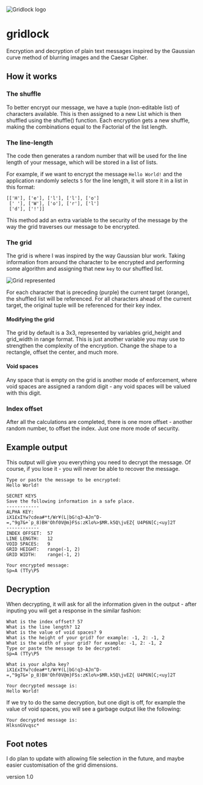![Gridlock logo](https://github.com/uxai/gridlock/blob/main/images/logo.jpg)

# gridlock
Encryption and decryption of plain text messages inspired by the Gaussian curve method of blurring images and the Caesar Cipher.

## How it works

### The shuffle
To better encrypt our message, we have a tuple (non-editable list) of characters available. This is then assigned to a new List which is then shuffled using the shuffle() function. Each encryption gets a new shuffle, making the combinations equal to the Factorial of the list length.

### The line-length
The code then generates a random number that will be used for the line length of your message, which will be stored in a list of lists.

For example, if we want to encrypt the message `Hello World!` and the application randomly selects `5` for the line length, it will store it in a list in this format:
```
[['H'], ['e'], ['l'], ['l'], ['o']
 [' '], ['W'], ['o'], ['r'], ['l']
 ['d'], ['!']]
```

This method add an extra variable to the security of the message by the way the grid traverses our message to be encrypted.

### The grid
The grid is where I was inspired by the way Gaussian blur work. Taking information from around the character to be encrypted and performing some algorithm and assigning that new `key` to our shuffled list.

![Grid represented](https://github.com/uxai/gridlock/blob/main/images/grid.jpg)

For each character that is preceding (purple) the current target (orange), the shuffled list will be referenced. For all characters ahead of the current target, the original tuple will be referenced for their key index.

#### Modifying the grid
The grid by default is a 3x3, represented by variables grid_height and grid_width in range format. This is just another variable you may use to strengthen the complexity of the encryption. Change the shape to a rectangle, offset the center, and much more.

#### Void spaces
Any space that is empty on the grid is another mode of enforcement, where void spaces are assigned a random digit - any void spaces will be valued with this digit.

### Index offset
After all the calculations are completed, there is one more offset - another random number, to offset the index. Just one more mode of security.

## Example output
This output will give you everything you need to decrypt the message. Of course, if you lose it - you will never be able to recover the message.
```
Type or paste the message to be encrypted:
Hello World!

SECRET KEYS
Save the following information in a safe place.
------------
ALPHA KEY:
iX1£xIYw?cdea#*t/Wr¥(L|bG!q3~AJn^D-=,"9g7&+`p_8)BH'Ohf0V@m}FSs:zKlo%>$MR.k5Q\jvEZ{ U4P6N[C;<uy]2T
------------
INDEX OFFSET:  57
LINE LENGTH:   12
VOID SPACES:   9
GRID HEIGHT:   range(-1, 2)
GRID WIDTH:    range(-1, 2)

Your encrypted message:
Sp=A (TTy\P5
```

## Decryption
When decrypting, it will ask for all the information given in the output - after inputing you will get a response in the similar fashion:

```
What is the index offset? 57
What is the line length? 12
What is the value of void spaces? 9
What is the height of your grid? for example: -1, 2: -1, 2
What is the width of your grid? for example: -1, 2: -1, 2
Type or paste the message to be decrypted:
Sp=A (TTy\P5

What is your alpha key?
iX1£xIYw?cdea#*t/Wr¥(L|bG!q3~AJn^D-=,"9g7&+`p_8)BH'Ohf0V@m}FSs:zKlo%>$MR.k5Q\jvEZ{ U4P6N[C;<uy]2T

Your decrypted message is:
Hello World!
```

If we try to do the same decryption, but one digit is off, for example the value of void spaces, you will see a garbage output like the following:
```
Your decrypted message is:
HlksnGVvqsc*
```

## Foot notes
I do plan to update with allowing file selection in the future, and maybe easier customisation of the grid dimensions.

version 1.0